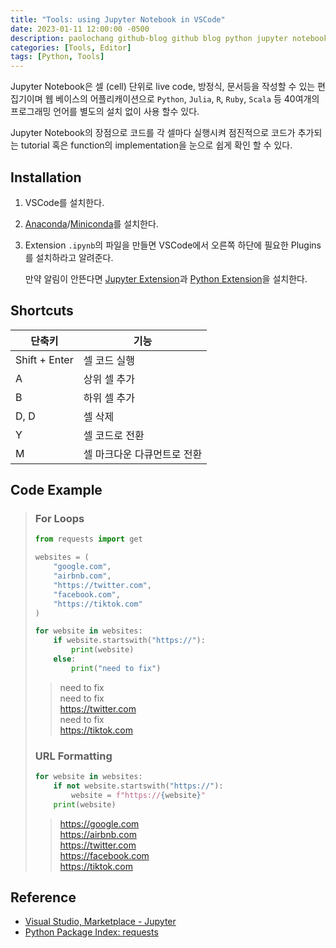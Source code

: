 ```yaml
---
title: "Tools: using Jupyter Notebook in VSCode"
date: 2023-01-11 12:00:00 -0500
description: paolochang github-blog github blog python jupyter notebooks
categories: [Tools, Editor]
tags: [Python, Tools]
---
```


Jupyter Notebook은 셀 (cell) 단위로 live code, 방정식, 문서등을 작성할 수 있는 편집기이며 웹 베이스의 어플리캐이션으로 `Python`, `Julia`, `R`, `Ruby`, `Scala` 등 40여개의 프로그래밍 언어를 별도의 설치 없이 사용 할수 있다.

Jupyter Notebook의 장점으로 코드를 각 셀마다 실행시켜 점진적으로 코드가 추가되는 tutorial 혹은 function의 implementation을 눈으로 쉽게 확인 할 수 있다.

## Installation

1. VSCode를 설치한다.

2. [Anaconda](https://docs.anaconda.com/anaconda/install/index.html)/[Miniconda](https://docs.conda.io/en/latest/miniconda.html)를 설치한다.

3. Extension `.ipynb`의 파일을 만들면 VSCode에서 오른쪽 하단에 필요한 Plugins를 설치하라고 알려준다.

   만약 알림이 안뜬다면 [Jupyter Extension](https://marketplace.visualstudio.com/items?itemName=ms-toolsai.jupyter)과 [Python Extension](https://marketplace.visualstudio.com/items?itemName=ms-python.python)을 설치한다.

## Shortcuts

| 단축키        | 기능                        |
| ------------- | --------------------------- |
| Shift + Enter | 셀 코드 실행                |
| A             | 상위 셀 추가                |
| B             | 하위 셀 추가                |
| D, D          | 셀 삭제                     |
| Y             | 셀 코드로 전환              |
| M             | 셀 마크다운 다큐먼트로 전환 |

## Code Example

> ### For Loops
>
> ```py
> from requests import get
>
> websites = (
>     "google.com",
>     "airbnb.com",
>     "https://twitter.com",
>     "facebook.com",
>     "https://tiktok.com"
> )
>
> for website in websites:
>     if website.startswith("https://"):
>         print(website)
>     else:
>         print("need to fix")
> ```
>
> > need to fix<br/>
> > need to fix<br/>
> > https://twitter.com<br/>
> > need to fix<br/>
> > https://tiktok.com
>
> ### URL Formatting
>
> ```py
> for website in websites:
>     if not website.startswith("https://"):
>         website = f"https://{website}"
>     print(website)
> ```
>
> > https://google.com<br/>
> > https://airbnb.com<br/>
> > https://twitter.com<br/>
> > https://facebook.com<br/>
> > https://tiktok.com

## Reference

- [Visual Studio, Marketplace - Jupyter](https://marketplace.visualstudio.com/items?itemName=ms-toolsai.jupyter)
- [Python Package Index: requests](https://pypi.org/project/requests/)
